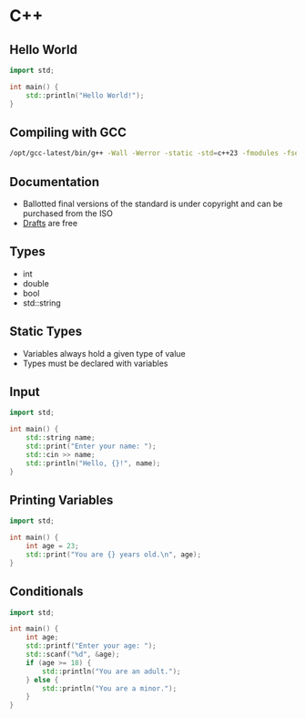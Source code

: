 # C++

## Hello World

```cpp
import std;

int main() {
    std::println("Hello World!");
}
```

## Compiling with GCC

```sh
/opt/gcc-latest/bin/g++ -Wall -Werror -static -std=c++23 -fmodules -fsearch-include-path bits/std.cc {src} -o {bin}
```

## Documentation

- Ballotted final versions of the standard is under copyright and can be purchased from the ISO
- [Drafts](https://open-std.org/JTC1/SC22/WG21/docs/papers/2021/n4885.pdf) are free

## Types

- int
- double
- bool
- std::string

## Static Types

- Variables always hold a given type of value
- Types must be declared with variables

## Input

```cpp
import std;

int main() {
    std::string name;
    std::print("Enter your name: ");
    std::cin >> name;
    std::println("Hello, {}!", name);
}
```

## Printing Variables

```cpp
import std;

int main() {
    int age = 23;
    std::print("You are {} years old.\n", age);
}
```

## Conditionals

```cpp
import std;

int main() {
    int age;
    std::printf("Enter your age: ");
    std::scanf("%d", &age);
    if (age >= 18) {
        std::println("You are an adult.");
    } else {
        std::println("You are a minor.");
    }
}
```
